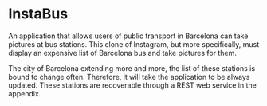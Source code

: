 # InstaBus

An application that allows users of public transport in Barcelona can take pictures at bus stations. 
This clone of Instagram, but more specifically, must display an expensive list of Barcelona bus and take pictures for them.

The city of Barcelona extending more and more, the list of these stations is bound to change often. Therefore, it will take the application to be always updated. 
These stations are recoverable through a REST web service in the appendix.
